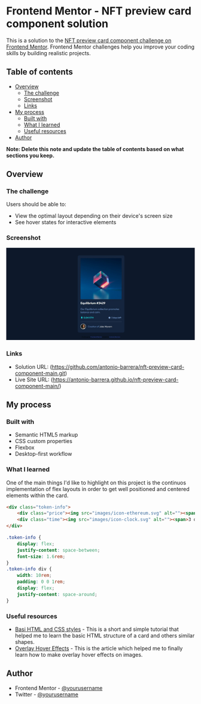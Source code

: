 # Frontend Mentor - NFT preview card component solution

This is a solution to the [NFT preview card component challenge on Frontend Mentor](https://www.frontendmentor.io/challenges/nft-preview-card-component-SbdUL_w0U). Frontend Mentor challenges help you improve your coding skills by building realistic projects. 

## Table of contents

- [Overview](#overview)
  - [The challenge](#the-challenge)
  - [Screenshot](#screenshot)
  - [Links](#links)
- [My process](#my-process)
  - [Built with](#built-with)
  - [What I learned](#what-i-learned)
  - [Useful resources](#useful-resources)
- [Author](#author)

**Note: Delete this note and update the table of contents based on what sections you keep.**

## Overview

### The challenge

Users should be able to:

- View the optimal layout depending on their device's screen size
- See hover states for interactive elements

### Screenshot

![Webpage screenshot](images/screenshot.jpeg)

### Links

- Solution URL: (https://github.com/antonio-barrera/nft-preview-card-component-main.git)
- Live Site URL: (https://antonio-barrera.github.io/nft-preview-card-component-main/)

## My process

### Built with

- Semantic HTML5 markup
- CSS custom properties
- Flexbox
- Desktop-first workflow

### What I learned

One of the main things I'd like to highlight on this project is the continuos implementation of flex layouts in order to get well positioned and centered elements within the card.

```html
<div class="token-info">
    <div class="price"><img src="images/icon-ethereum.svg" alt=""><span>0.041 ETH</span></div>
    <div class="time"><img src="images/icon-clock.svg" alt=""><span>3 days left</span></div>
</div>
```
```css
.token-info {
    display: flex;
    justify-content: space-between;
    font-size: 1.6rem;
}
.token-info div {
    width: 10rem;
    padding: 0 0 1rem;
    display: flex;
    justify-content: space-around;
}
```

### Useful resources

- [Basi HTML and CSS styles](https://www.example.com) - This is a short and simple tutorial that helped me to learn the basic HTML structure of a card and others similar shapes.
- [Overlay Hover Effects](https://www.w3schools.com/howto/howto_css_image_overlay.asp) - This is the article which helped me to finally learn how to make overlay hover effects on images.

## Author

- Frontend Mentor - [@yourusername](https://www.frontendmentor.io/profile/antonio-barrera)
- Twitter - [@yourusername](https://www.twitter.com/soyantoniob)